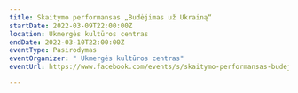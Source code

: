 ```yaml
---
title: Skaitymo performansas „Budėjimas už Ukrainą“
startDate: 2022-03-09T22:00:00Z
location: Ukmergės kultūros centras
endDate: 2022-03-10T22:00:00Z
eventType: Pasirodymas
eventOrganizer: " Ukmergės kultūros centras"
eventUrl: https://www.facebook.com/events/s/skaitymo-performansas-budejima/298919958994910/

---
```

